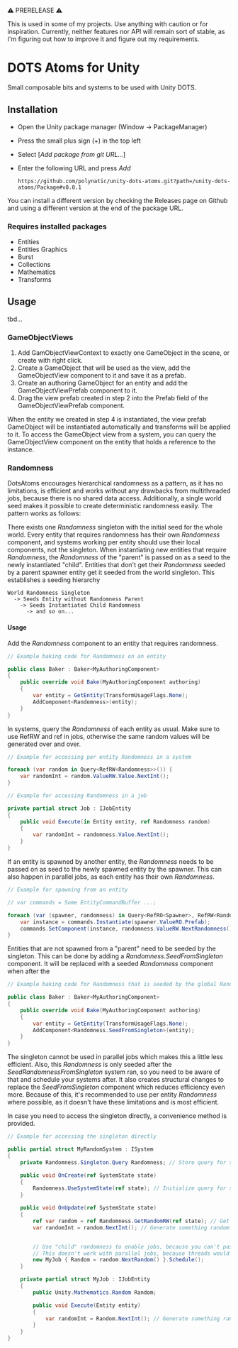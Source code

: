 ️⚠️ PRERELEASE ⚠️

This is used in some of my projects. Use anything with caution or for inspiration. Currently, neither features nor API
will remain sort of stable, as I'm figuring out how to improve it and figure out my requirements.

# DOTS Atoms for Unity

Small composable bits and systems to be used with Unity DOTS.

## Installation

* Open the Unity package manager (Window → PackageManager)
* Press the small plus sign (+) in the top left
* Select \[*Add package from git URL...*\]
* Enter the following URL and press *Add*

      https://github.com/polynatic/unity-dots-atoms.git?path=/unity-dots-atoms/Package#v0.0.1

You can install a different version by checking the Releases page on Github and using a different version at the end of
the package URL.

### Requires installed packages

* Entities
* Entities Graphics
* Burst
* Collections
* Mathematics
* Transforms

## Usage

tbd...

### GameObjectViews

1. Add GamObjectViewContext to exactly one GameObject in the scene, or create with right click.
2. Create a GameObject that will be used as the view, add the GameObjectView component to it and save it as a prefab.
3. Create an authoring GameObject for an entity and add the GameObjectViewPrefab component to it.
4. Drag the view prefab created in step 2 into the Prefab field of the GameObjectViewPrefab component.

When the entity we created in step 4 is instantiated, the view prefab GameObject will be instantiated automatically and
transforms will be applied to it. To access the GameObject view from a system,
you can query the GameObjectView component on the entity that holds a reference to the instance.

### Randomness

DotsAtoms encourages hierarchical randomness as a pattern, as it has no limitations, is efficient and works without any
drawbacks from multithreaded jobs, because there is no shared data access. Additionally, a single world seed makes it
possible to create deterministic randomness easily. The pattern works as follows:

There exists one _Randomness_ singleton with the initial seed for the whole world. Every entity that requires randomness
has their own _Randomness_ component, and systems working per entity should use their local components, not the
singleton. When instantiating new entities that require _Randomness_, the _Randomness_ of the
"parent" is passed on as a seed to the newly instantiated "child". Entities that don't get their _Randomness_
seeded by a parent spawner entity get it seeded from the world singleton.
This establishes a seeding hierarchy

    World Randomness Singleton
      -> Seeds Entity without Randomness Parent
        -> Seeds Instantiated Child Randomness
          -> and so on...

#### Usage

Add the _Randomness_ component to an entity that requires randomness.

```csharp
// Example baking code for Randomness on an entity

public class Baker : Baker<MyAuthoringComponent>
{
    public override void Bake(MyAuthoringComponent authoring)
    {
        var entity = GetEntity(TransformUsageFlags.None);
        AddComponent<Randomness>(entity);
    }
}
```

In systems, query the _Randomness_ of each entity as usual. Make sure to use RefRW and ref in jobs, otherwise
the same random values will be generated over and over.

```csharp
// Example for accessing per entity Randomness in a system

foreach (var random in Query<RefRW<Randomness>>()) {
    var randomInt = random.ValueRW.Value.NextInt();
}
```

```csharp
// Example for accessing Randomness in a job

private partial struct Job : IJobEntity
{
    public void Execute(in Entity entity, ref Randomness random)
    {
        var randomInt = randomness.Value.NextInt();
    }
}
```

If an entity is spawned by another entity, the _Randomness_ needs to be passed on as seed to the newly spawned
entity by the spawner. This can also happen in parallel jobs, as each entity has their own _Randomness_.

```csharp
// Example for spawning from an entity

// var commands = Some EntityCommandBuffer ...;

foreach (var (spawner, randomness) in Query<RefRO<Spawner>, RefRW<Randomness>>()) {
    var instance = commands.Instantiate(spawner.ValueRO.Prefab);
    commands.SetComponent(instance, randomness.ValueRW.NextRandomness()); // pass on randomness
}
```

Entities that are not spawned from a "parent" need to be seeded by the singleton. This can be done by adding a
_Randomness.SeedFromSingleton_ component. It will be replaced with a seeded _Randomness_ component when after the

```csharp
// Example baking code for Randomness that is seeded by the global Randomness singleton

public class Baker : Baker<MyAuthoringComponent>
{
    public override void Bake(MyAuthoringComponent authoring)
    {
        var entity = GetEntity(TransformUsageFlags.None);
        AddComponent<Randomness.SeedFromSingleton>(entity);
    }
}
```

The singleton cannot be used in parallel jobs which makes this a little less efficient. Also, this _Randomness_ is only
seeded after the _SeedRandomnessFromSingleton_ system ran, so you need to be aware of that and schedule your systems
after. It also creates structural changes to replace the _SeedFromSingleton_ component which reduces efficiency even
more.
Because of this, it's recommended to use per entity _Randomness_ where possible, as it doesn't have these limitations
and is most efficient.

In case you need to access the singleton directly, a convenience method is provided.

```csharp
// Example for accessing the singleton directly

public partial struct MyRandomSystem : ISystem
{
    private Randomness.Singleton.Query Randomness; // Store query for singleton

    public void OnCreate(ref SystemState state)
    {
        Randomness.UseSystemState(ref state); // Initialize query for singleton
    }

    public void OnUpdate(ref SystemState state)
    {
        ref var random = ref Randomness.GetRandomRW(ref state); // Get Mathematics.Random ref of singleton
        var randomInt = random.NextInt(); // Generate something random


        // Use "child" randomness to enable jobs, because you can't pass a ref var.
        // This doesn't work with parallel jobs, because threads would modify the RNG state in unpredictable orders.
        new MyJob { Random = random.NextRandom() }.Schedule();
    }

    private partial struct MyJob : IJobEntity
    {
        public Unity.Mathematics.Random Random;

        public void Execute(Entity entity)
        {
            var randomInt = Random.NextInt(); // Generate something random
        }
    }
}
```
